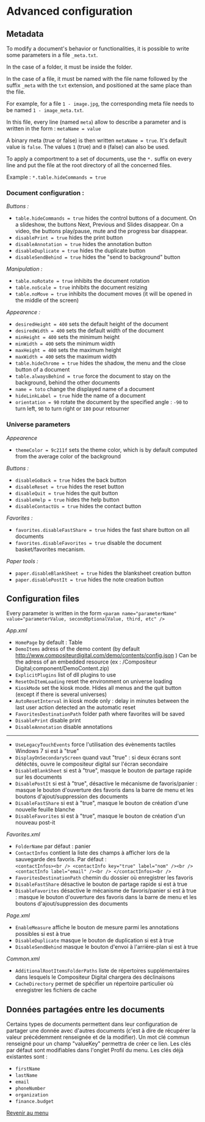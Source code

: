 # Advanced configuration
## Metadata
To modify a document's behavior or functionalities, it is possible to write some parameters in a file `_meta.txt`.

In the case of a folder, it must be inside the folder.

In the case of a file, it must be named with the file name followed by the suffix `_meta` with the `txt` extension, and positioned at the same place than the file.

For example, for a file `1 - image.jpg`, the corresponding meta file needs to be named `1 - image_meta.txt`.

In this file, every line (named `meta`) allow to describe a parameter and is written in the form : `metaName = value`

A binary meta (true or false) is then written `metaName = true`. It's default value is `false`. The values `1` (true) and `0` (false) can also be used.

To apply a comportment to a set of documents, use the `*.` suffix on every line and put the file at the root directory of all the concerned files.

Example : `*.table.hideCommands = true`


### Document configuration :
*Buttons :*
 - `table.hideCommands = true` hides the control buttons of a document. On a slideshow, the buttons Next, Previous and Slides disappear. On a video, the buttons play/pause, mute and the progress bar disappear.
 - `disablePrint = true` hides the print button
 - `disableAnnotation = true` hides the annotation button
 - `disableDuplicate = true` hides the duplicate button
 - `disableSendBehind = true` hides the "send to background" button

*Manipulation :*
 - `table.noRotate = true` inhibits the document rotation
 - `table.noScale = true` inhibits the document resizing
 - `table.noMove = true` inhibits the document moves (it will be opened in the middle of the screen)

*Appearence :*
 - `desiredHeight = 400` sets the default height of the document
 - `desiredWidth = 400` sets the default width of the document
 - `minHeight = 400` sets the minimum height
 - `minWidth = 400` sets the minimum width
 - `maxHeight = 400` sets the maximum height
 - `maxWidth = 400` sets the maximum width
 - `table.hideChrome = true` hides the shadow, the menu and the close button of a document
 - `table.alwaysBehind = true` force the document to stay on the background, behind the other documents
 - `name = toto` change the displayed name of a document
 - `hideLinkLabel = true` hide the name of a document
 - `orientation = 90` rotate the document by the specified angle : `-90` to turn left, `90` to turn right or `180`  pour retourner
 
### Universe parameters
*Appearence*
 - `themeColor = 9c211f` sets the theme color, which is by default computed from the average color of the background

*Buttons :*
 - `disableGoBack = true` hides the back button
 - `disableReset = true` hides the reset button
 - `disableQuit = true` hides the quit button
 - `disableHelp = true` hides the help button
 - `disableContactUs = true` hides the contact button

*Favorites :*
 - `favorites.disableFastShare = true` hides the fast share button on all documents
 - `favorites.disableFavorites = true` disable the document basket/favorites mecanism.

*Paper tools :*
 - `paper.disableBlankSheet = true` hides the blanksheet creation button
 - `paper.disablePostIt = true` hides the note creation button


## <a name="configFiles"></a>Configuration files
Every parameter is written in the form `<param name="parameterName" value="parameterValue, secondOptionalValue, third, etc" />`

*App.xml*

 - `HomePage` by default : Table 
 - `DemoItems` adress of the demo content (by default http://www.compositeurdigital.com/demo/contents/config.json ) Can be the adress of an embedded resource (ex : /Compositeur Digital;component/DemoContent.zip)
 - `ExplicitPlugins` list of dll plugins to use
 - `ResetOnItemLoading` reset the environment on universe loading
 - `KioskMode` set the kiosk mode. Hides all menus and the quit button (except if there is several universes)
 - `AutoResetInterval` in kiosk mode only : delay in minutes between the last user action detected an the automatic reset
 - `FavoritesDestinationPath` folder path where favorites will be saved
 - `DisablePrint` disable print
 - `DisableAnnotation` disable annotations
 
 -----
 
 - `UseLegacyTouchEvents` force l'utilisation des évènements tactiles Windows 7 si est à "true"
 - `DisplayOnSecondaryScreen` quand vaut "true" : si deux écrans sont détéctés, ouvre le compositeur digital sur l'écran secondaire
 - `DisableBlankSheet` si est à "true", masque le bouton de partage rapide sur les documents
 - `DisablePostIt` si est à "true", désactive le mécanisme de favoris/panier : masque le bouton d'ouverture des favoris dans la barre de menu et les boutons d'ajout/suppression des documents
 - `DisableFastShare` si est à "true", masque le bouton de création d'une nouvelle feuille blanche
 - `DisableFavorites` si est à "true", masque le bouton de création d'un nouveau post-it

*Favorites.xml*
 - `FolderName` par défaut : panier
 - `ContactInfos` contient la liste des champs à afficher lors de la sauvegarde des favoris. Par défaut : <br />
    `<contactInfos><br />
      <contactInfo key="true" label="nom" /><br />
      <contactInfo label="email" /><br />
    </contactInfos><br />`
 - `FavoritesDestinationPath` chemin du dossier où enregistrer les favoris
 - `DisableFastShare` désactive le bouton de partage rapide si est à true
 - `DisableFavorites` désactive le mécanisme de favoris/panier si est à true : masque le bouton d'ouverture des favoris dans la barre de menu et les boutons d'ajout/suppression des documents

*Page.xml*
 - `EnableMeasure` affiche le bouton de mesure parmi les annotations possibles si est à true
 - `DisableDuplicate` masque le bouton de duplication si est à true
 - `DisableSendBehind` masque le bouton d'envoi à l'arrière-plan si est à true

*Common.xml*
 - `AdditionalRootItemsFolderPaths` liste de répertoires supplémentaires dans lesquels le Compositeur Digital chargera des déclinaisons
 - `CacheDirectory` permet de spécifier un répertoire particulier où enregistrer les fichiers de cache 
 

 ## <a name="valueKeys"></a>Données partagées entre les documents
 Certains types de documents permettent dans leur configuration de partager une donnée avec d'autres documents (c'est à dire de récupérer la valeur précédemment renseignée et de la modifier).
 Un mot clé commun renseigné pour un champ "valueKey" permettra de créer ce lien. Les clés par défaut sont modifiables dans l'onglet Profil du menu.
 Les clés déjà existantes sont :
  - `firstName`
  - `lastName`
  - `email`
  - `phoneNumber`
  - `organization`
  - `finance.budget`

[Revenir au menu](home.md)
